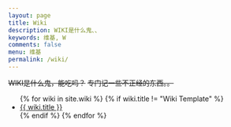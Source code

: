 ```yaml
---
layout: page
title: Wiki
description: WIKI是什么鬼、、
keywords: 维基, W
comments: false
menu: 维基
permalink: /wiki/
---
```


~~WIKI是什么鬼，能吃吗？~~
~~专门记一些不正经的东西。。~~

<ul class="listing">
{% for wiki in site.wiki %}
{% if wiki.title != "Wiki Template" %}
<li class="listing-item"><a href="{{ site.url }}{{ wiki.url }}">{{ wiki.title }}</a></li>
{% endif %}
{% endfor %}
</ul>
